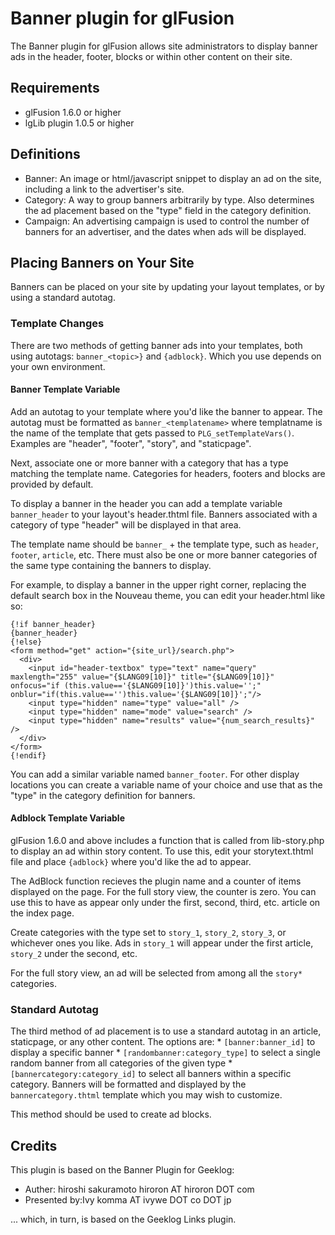 # Banner plugin for glFusion

The Banner plugin for glFusion allows site administrators to display
banner ads in the header, footer, blocks or within other content on their site.

## Requirements
* glFusion 1.6.0 or higher
* lgLib plugin 1.0.5 or higher

## Definitions
* Banner: An image or html/javascript snippet to display an ad on the site,
including a link to the advertiser's site.
* Category: A way to group banners arbitrarily by type. Also determines the
ad placement based on the "type" field in the category definition.
* Campaign: An advertising campaign is used to control the number of banners
for an advertiser, and the dates when ads will be displayed.

## Placing Banners on Your Site
Banners can be placed on your site by updating your layout templates, or by using a standard autotag.

### Template Changes
There are two methods of getting banner ads into your templates, both using autotags: `banner_<topic>}` and `{adblock}`.
Which you use depends on your own environment.

#### Banner Template Variable
Add an autotag to your template where you'd like the banner to appear. The autotag must be formatted as `banner_<templatename>`
where templatname is the name of the template that gets passed to `PLG_setTemplateVars()`. Examples are "header", "footer",
"story", and "staticpage".

Next, associate one or more banner with a category that has a type matching the template name. Categories for headers, footers and
blocks are provided by default.

To display a banner in the header you can add a template variable `banner_header` to your layout's header.thtml file. Banners associated
with a category of type "header" will be displayed in that area.

The template name should be `banner_` + the template type, such as `header`, `footer`, `article`, etc. There must also be one or more
banner categories of the same type containing the banners to display.

For example, to display a banner in the upper right corner, replacing the default search box in the Nouveau theme, you can edit your header.html like so:
```
{!if banner_header}
{banner_header}
{!else}
<form method="get" action="{site_url}/search.php">
  <div>
    <input id="header-textbox" type="text" name="query" maxlength="255" value="{$LANG09[10]}" title="{$LANG09[10]}" onfocus="if (this.value=='{$LANG09[10]}')this.value='';" onblur="if(this.value=='')this.value='{$LANG09[10]}';"/>
    <input type="hidden" name="type" value="all" />
    <input type="hidden" name="mode" value="search" />
    <input type="hidden" name="results" value="{num_search_results}" />
  </div>
</form>
{!endif}
```
You can add a similar variable named `banner_footer`. For other display locations you can create a variable name of your choice and use that as the "type" in the category definition for banners.

#### Adblock Template Variable
glFusion 1.6.0 and above includes a function that is called from lib-story.php to display an ad within story content.
To use this, edit your storytext.thtml file and place `{adblock}` where you'd like the ad to appear.

The AdBlock function recieves the plugin name and a counter of items displayed on the page. For the full story view, the counter is zero.
You can use this to have as appear only under the first, second, third, etc. article on the index page.

Create categories with the type set to `story_1`, `story_2`, `story_3`, or whichever ones you like. Ads in `story_1` will appear
under the first article, `story_2` under the second, etc.

For the full story view, an ad will be selected from among all the `story*` categories.

### Standard Autotag
The third method of ad placement is to use a standard autotag in an article, staticpage, or any other content. The options are:
    * `[banner:banner_id]` to display a specific banner
    * `[randombanner:category_type]` to select a single random banner from all categories of the given type
    * `[bannercategory:category_id]` to select all banners within a specific category. Banners will be formatted and displayed by the `bannercategory.thtml` template which you may wish to customize.

This method should be used to create ad blocks.

## Credits
This plugin is based on the Banner Plugin for Geeklog:
* Auther: hiroshi sakuramoto    hiroron AT hiroron DOT com
* Presented by:Ivy komma AT ivywe DOT co DOT jp

... which, in turn, is based on the Geeklog Links plugin.
